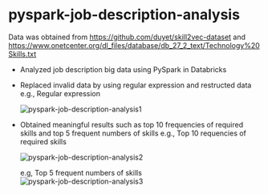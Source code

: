 # pyspark-job-description-analysis
Data was obtained from https://github.com/duyet/skill2vec-dataset and https://www.onetcenter.org/dl_files/database/db_27_2_text/Technology%20Skills.txt 

- Analyzed job description big data using PySpark in Databricks
- Replaced invalid data by using regular expression and restructed data
  e.g., Regular expression
  
  ![pyspark-job-description-analysis1](https://github.com/youngmin-jin/pyspark-job-description-analysis/assets/135728064/d3706154-3746-46c6-8f82-3ef47221acf6)
  
- Obtained meaningful results such as top 10 frequencies of required skills and top 5 frequent numbers of skills
  e.g., Top 10 requencies of required skills

  ![pyspark-job-description-analysis2](https://github.com/youngmin-jin/pyspark-job-description-analysis/assets/135728064/2f239e46-88a8-4fd3-8386-73d48479e737)

  e.g, Top 5 frequent numbers of skills
  ![pyspark-job-description-analysis3](https://github.com/youngmin-jin/pyspark-job-description-analysis/assets/135728064/592f9f0c-cb8f-4d14-85c3-47731490c5d7)
